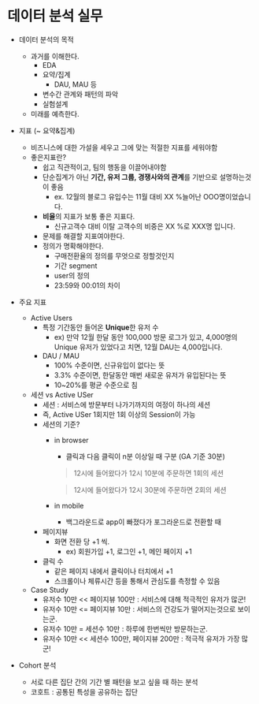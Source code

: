 # 데이터 분석 실무
- 데이터 분석의 목적
  - 과거를 이해한다. 
      - EDA
      - 요약/집계
          - DAU, MAU 등
      - 변수간 관계와 패턴의 파악
      - 실험설계
  - 미래를 예측한다.

- 지표 (~ 요약&집계)
	- 비즈니스에 대한 가설을 세우고 그에 맞는 적절한 지표를 세워야함
    - 좋은지표란?
    	- 쉽고 직관적이고, 팀의 행동을 이끌어내야함
        - 단순집계가 아닌 **기간, 유저 그룹, 경쟁사와의 관계**를 기반으로 설명하는것이 좋음
        	- ex. 12월의 블로그 유입수는 11월 대비 XX %늘어난 OOO명이었습니다.
        - **비율**의 지표가 보통 좋은 지표다.
        	- 신규고객수 대비 이탈 고객수의 비중은 XX %로 XXX명 입니다.
        - 문제를 해결할 지표여야한다.
        - 정의가 명확해야한다.
        	- 구매전환율의 정의를 무엇으로 정할것인지
            - 기간 segment
            - user의 정의
            - 23:59와 00:01의 차이
- 주요 지표
	- Active Users
    	- 특정 기간동안 들어온 **Unique**한 유저 수
        	- ex) 만약 12월 한달 동안 100,000 방문 로그가 있고, 4,000명의 Unique 유저가 있었다고 치면, 12월 DAU는 4,000입니다.
	    - DAU / MAU
        	- 100% 수준이면, 신규유입이 없다는 뜻
            - 3.3% 수준이면, 한달동안 매번 새로운 유저가 유입된다는 뜻
            - 10~20%를 평균 수준으로 침
    - 세션 vs Active USer
        - 세션 : 서비스에 방문부터 나가기까지의 여정이 하나의 세션
        - 즉, Active USer 1회지만 1회 이상의 Session이 가능
        - 세션의 기준?
            - in browser
                - 클릭과 다음 클릭이 n분 이상일 때 구분 (GA 기준 30분)
                > 12시에 들어왔다가 12시 10분에 주문하면 1회의 세션
                
                > 12시에 들어왔다가 12시 30분에 주문하면 2회의 세션
            - in mobile
                - 백그라운드로 app이 빠졌다가 포그라운드로 전환할 때
        - 페이지뷰
            - 화면 전환 당 +1 씩.
                - ex) 회원가입 +1, 로그인 +1, 메인 페이지 +1
        - 클릭 수
            - 같은 페이지 내에서 클릭이나 터치에서 +1
            - 스크롤이나 체류시간 등을 통해서 관심도를 측정할 수 있음
    - Case Study
        - 유저수 10만 << 페이지뷰 100만 : 서비스에 대해 적극적인 유저가 많군!
        - 유저수 10만 <= 페이지뷰 10만 : 서비스의 건강도가 떨어지는것으로 보이는군.
        - 유저수 10만 = 세션수 10만 : 하루에 한번씩만 방문하는군.
        - 유저수 10만 << 세션수 100만, 페이지뷰 200만 : 적극적 유저가 가장 많군!
- Cohort 분석
    - 서로 다른 집단 간의 기간 별 패턴을 보고 싶을 때 하는 분석
    - 코호트 : 공통된 특성을 공유하는 집단


